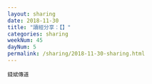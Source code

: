 ```yaml
---
layout: sharing
date: 2018-11-30
title: "讀經分享：【】"
categories: sharing
weekNum: 45
dayNum: 5
permalink: /sharing/2018-11-30-sharing.html
---
```



`錢斌傳道`
